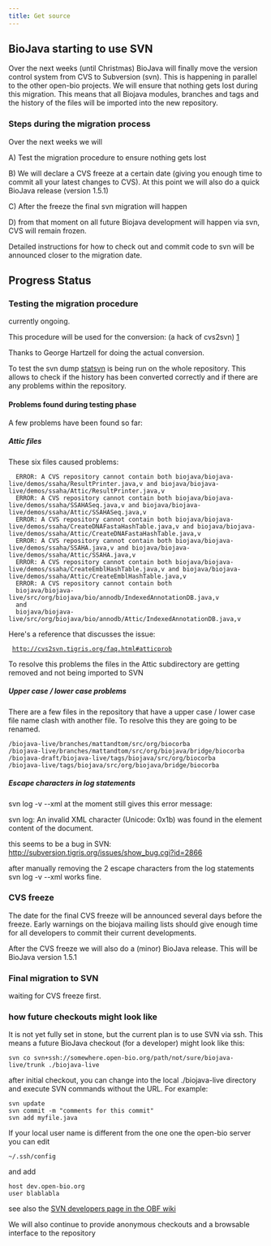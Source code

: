 ```yaml
---
title: Get source
---
```


BioJava starting to use SVN
---------------------------

Over the next weeks (until Christmas) BioJava will finally move the
version control system from CVS to Subversion (svn). This is happening
in parallel to the other open-bio projects. We will ensure that nothing
gets lost during this migration. This means that all Biojava modules,
branches and tags and the history of the files will be imported into the
new repository.

### Steps during the migration process

Over the next weeks we will

A) Test the migration procedure to ensure nothing gets lost

B) We will declare a CVS freeze at a certain date (giving you enough
time to commit all your latest changes to CVS). At this point we will
also do a quick BioJava release (version 1.5.1)

C) After the freeze the final svn migration will happen

D) from that moment on all future Biojava development will happen via
svn, CVS will remain frozen.

Detailed instructions for how to check out and commit code to svn will
be announced closer to the migration date.

Progress Status
---------------

### Testing the migration procedure

currently ongoing.

This procedure will be used for the conversion: (a hack of cvs2svn)
[1](http://hoopajoo.net/misc/converting_to_svn.html)

Thanks to George Hartzell for doing the actual conversion.

To test the svn dump [statsvn](http://www.statsvn.org/) is being run on
the whole repository. This allows to check if the history has been
converted correctly and if there are any problems within the repository.

#### Problems found during testing phase

A few problems have been found so far:

##### Attic files

These six files caused problems:

      ERROR: A CVS repository cannot contain both biojava/biojava-live/demos/ssaha/ResultPrinter.java,v and biojava/biojava-live/demos/ssaha/Attic/ResultPrinter.java,v
      ERROR: A CVS repository cannot contain both biojava/biojava-live/demos/ssaha/SSAHASeq.java,v and biojava/biojava-live/demos/ssaha/Attic/SSAHASeq.java,v
      ERROR: A CVS repository cannot contain both biojava/biojava-live/demos/ssaha/CreateDNAFastaHashTable.java,v and biojava/biojava-live/demos/ssaha/Attic/CreateDNAFastaHashTable.java,v
      ERROR: A CVS repository cannot contain both biojava/biojava-live/demos/ssaha/SSAHA.java,v and biojava/biojava-live/demos/ssaha/Attic/SSAHA.java,v
      ERROR: A CVS repository cannot contain both biojava/biojava-live/demos/ssaha/CreateEmblHashTable.java,v and biojava/biojava-live/demos/ssaha/Attic/CreateEmblHashTable.java,v
      ERROR: A CVS repository cannot contain both
      biojava/biojava-live/src/org/biojava/bio/annodb/IndexedAnnotationDB.java,v
      and
      biojava/biojava-live/src/org/biojava/bio/annodb/Attic/IndexedAnnotationDB.java,v

Here's a reference that discusses the issue:

` `[`http://cvs2svn.tigris.org/faq.html#atticprob`](http://cvs2svn.tigris.org/faq.html#atticprob)

To resolve this problems the files in the Attic subdirectory are getting
removed and not being imported to SVN

##### Upper case / lower case problems

There are a few files in the repository that have a upper case / lower
case file name clash with another file. To resolve this they are going
to be renamed.

    /biojava-live/branches/mattandtom/src/org/biocorba 
    /biojava-live/branches/mattandtom/src/org/biojava/bridge/biocorba 
    /biojava-draft/biojava-live/tags/biojava/src/org/biocorba 
    /biojava-live/tags/biojava/src/org/biojava/bridge/biocorba

##### Escape characters in log statements

svn log -v --xml at the moment still gives this error message:

svn log: An invalid XML character (Unicode: 0x1b) was found in the
element content of the document.

this seems to be a bug in SVN:
<http://subversion.tigris.org/issues/show_bug.cgi?id=2866>

after manually removing the 2 escape characters from the log statements
svn log -v --xml works fine.

### CVS freeze

The date for the final CVS freeze will be announced several days before
the freeze. Early warnings on the biojava mailing lists should give
enough time for all developers to commit their current developments.

After the CVS freeze we will also do a (minor) BioJava release. This
will be BioJava version 1.5.1

### Final migration to SVN

waiting for CVS freeze first.

### how future checkouts might look like

It is not yet fully set in stone, but the current plan is to use SVN via
ssh. This means a future BioJava checkout (for a developer) might look
like this:

`svn co svn+ssh://somewhere.open-bio.org/path/not/sure/biojava-live/trunk ./biojava-live`

after initial checkout, you can change into the local ./biojava-live
directory and execute SVN commands without the URL. For example:

`svn update`  
`svn commit -m "comments for this commit"`  
`svn add myfile.java`

If your local user name is different from the one one the open-bio
server you can edit

`~/.ssh/config`

and add

`host dev.open-bio.org`  
`user blablabla`

see also the [SVN developers page in the OBF
wiki](http://www.open-bio.org/wiki/SVN-Developers)

We will also continue to provide anonymous checkouts and a browsable
interface to the repository
